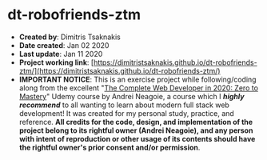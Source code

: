 # dt-robofriends-ztm  

- **Created by**: Dimitris Tsaknakis  
- **Date created**: Jan 02 2020  
- **Last update**: Jan 11 2020  
- **Project working link**: [https://dimitristsaknakis.github.io/dt-robofriends-ztm/](https://dimitristsaknakis.github.io/dt-robofriends-ztm/)  
- **IMPORTANT NOTICE**: This is an exercise project while following/coding along from the excellent "[The Complete Web Developer in 2020: Zero to Mastery](https://www.udemy.com/course/the-complete-web-developer-zero-to-mastery)" Udemy course by Andrei Neagoie, a course which I ***highly recommend*** to all wanting to learn about modern full stack web development! It was created for my personal study, practice, and reference. **All credits for the code, design, and implementation of the project belong to its rightful owner (Andrei Neagoie), and any person with intent of reproduction or other usage of its contents should have the rightful owner's prior consent and/or permission**.  
